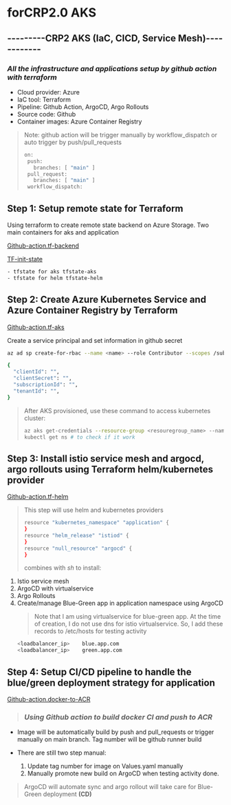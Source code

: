 # **forCRP2.0  AKS**

## ---------CRP2 AKS (IaC, CICD, Service Mesh)------------ ##

### _All the infrastructure and applications setup by github action with terraform_

- Cloud provider: Azure
- IaC tool: Terraform
- Pipeline: Github Action, ArgoCD, Argo Rollouts
- Source code: Github
- Container images: Azure Container Registry 


> Note: github action will be trigger manually by workflow_dispatch or auto trigger by push/pull_requests
> ```sh 
> on:
>  push:
>    branches: [ "main" ]
>  pull_request:
>    branches: [ "main" ]
>  workflow_dispatch:
> ```


## Step 1: Setup remote state for Terraform
Using terraform to create remote state backend on Azure Storage. Two main containers for aks and application

[Github-action.tf-backend](https://github.com/ngdtrunguit/forCRP2.0/blob/main/.github/workflows/tf-backend.yml)

[TF-init-state](https://github.com/ngdtrunguit/forCRP2.0/blob/main/tf-init-state)

```sh
- tfstate for aks tfstate-aks
- tfstate for helm tfstate-helm
``` 

## Step 2: Create Azure Kubernetes Service and Azure Container Registry by Terraform

[Github-action.tf-aks](https://github.com/ngdtrunguit/forCRP2.0/blob/main/.github/workflows/tf-aks.yml)

Create a service principal and set information in github secret
```sh 
az ad sp create-for-rbac --name <name> --role Contributor --scopes /subscriptions/<subscription-id> --sdk-auth

{
  "clientId": "",
  "clientSecret": "",
  "subscriptionId": "",
  "tenantId": "",
}
```
> After AKS provisioned, use these command to access kubernetes cluster:
>  ```sh
> az aks get-credentials --resource-group <resouregroup_name> --name <kubernetes_cluster_name>
> kubectl get ns # to check if it work



## Step 3: Install istio service mesh and argocd, argo rollouts using Terraform helm/kubernetes provider
 
[Github-action.tf-helm](https://github.com/ngdtrunguit/forCRP2.0/blob/main/.github/workflows/tf-helm.yml)

> This step will use helm and kubernetes providers
> ```sh
> resource "kubernetes_namespace" "application" {
> }
> resource "helm_release" "istiod" {
> }
> resource "null_resource" "argocd" {
> }
> ```
> combines with _sh_ to install:
1. Istio service mesh 
2. ArgoCD with virtualservice
3. Argo Rollouts
4. Create/manage Blue-Green app in application namespace using ArgoCD
   > Note that I am using virtualservice for blue-green app. At the time of creation, I do not use dns for istio virtualservice. So, I add these records to /etc/hosts for testing activity 
   ``` sh
   <loadbalancer_ip>    blue.app.com
   <loadbalancer_ip>    green.app.com
   ```


## Step 4: Setup CI/CD pipeline to handle the blue/green deployment strategy for application

[Github-action.docker-to-ACR](https://github.com/ngdtrunguit/forCRP2.0/blob/main/.github/workflows/docker-to-ACR.yml)

> ### _Using Github action to build docker **CI** and push to ACR_

- Image will be automatically build by push and pull_requests or trigger manually on main branch. Tag number will be github runner build

- There are still two step manual:
     1.  Update tag number for image on Values.yaml manually 
     2.  Manually promote new build on ArgoCD when testing activity done. 
>  ArgoCD will automate sync and argo rollout will take care for Blue-Green deployment **(CD)**
